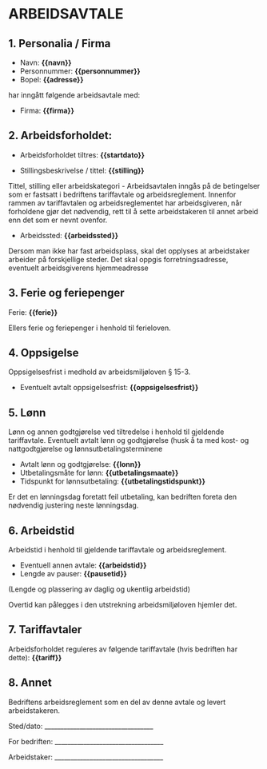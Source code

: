 # ARBEIDSAVTALE

## 1. Personalia / Firma

- Navn: __{{navn}}__
- Personnummer: __{{personnummer}}__
- Bopel: __{{adresse}}__

har inngått følgende arbeidsavtale med:

- Firma: __{{firma}}__

## 2. Arbeidsforholdet:

- Arbeidsforholdet tiltres: __{{startdato}}__

- Stillingsbeskrivelse / tittel: __{{stilling}}__

Tittel, stilling eller arbeidskategori - Arbeidsavtalen inngås på de betingelser
som er fastsatt i bedriftens tariffavtale og arbeidsreglement. Innenfor rammen
av tariffavtalen og arbeidsreglementet har arbeidsgiveren, når forholdene gjør
det nødvendig, rett til å sette arbeidstakeren til annet arbeid enn det som er
nevnt ovenfor.

- Arbeidssted: __{{arbeidssted}}__

Dersom man ikke har fast arbeidsplass, skal det opplyses at arbeidstaker
arbeider på forskjellige steder. Det skal oppgis forretningsadresse, eventuelt
arbeidsgiverens hjemmeadresse

## 3. Ferie og feriepenger

Ferie: __{{ferie}}__

Ellers ferie og feriepenger i henhold til ferieloven.

## 4. Oppsigelse

Oppsigelsesfrist i medhold av arbeidsmiljøloven § 15-3.

- Eventuelt avtalt oppsigelsesfrist: __{{oppsigelsesfrist}}__

## 5. Lønn

Lønn og annen godtgjørelse ved tiltredelse i henhold til gjeldende tariffavtale.
Eventuelt avtalt lønn og godtgjørelse (husk å ta med kost- og nattgodtgjørelse
og lønnsutbetalingsterminene

- Avtalt lønn og godtgjørelse: __{{lonn}}__
- Utbetalingsmåte for lønn: __{{utbetalingsmaate}}__
- Tidspunkt for lønnsutbetaling: __{{utbetalingstidspunkt}}__

Er det en lønningsdag foretatt feil utbetaling, kan bedriften foreta den
nødvendig justering neste lønningsdag.

## 6. Arbeidstid

Arbeidstid i henhold til gjeldende tariffavtale og arbeidsreglement.

- Eventuell annen avtale: __{{arbeidstid}}__
- Lengde av pauser: __{{pausetid}}__

(Lengde og plassering av daglig og ukentlig arbeidstid)

Overtid kan pålegges i den utstrekning arbeidsmiljøloven hjemler det.

## 7. Tariffavtaler

Arbeidsforholdet reguleres av følgende tariffavtale (hvis bedriften har dette):
__{{tariff}}__

## 8. Annet

Bedriftens arbeidsreglement som en del av denne avtale og levert arbeidstakeren.

Sted/dato: \_\_\_\_\_\_\_\_\_\_\_\_\_\_\_\_\_\_\_\_\_\_\_\_\_\_\_\_\_\_\_\_\_\_

For bedriften: \_\_\_\_\_\_\_\_\_\_\_\_\_\_\_\_\_\_\_\_\_\_\_\_\_\_\_\_\_\_\_\_\_\_

Arbeidstaker: \_\_\_\_\_\_\_\_\_\_\_\_\_\_\_\_\_\_\_\_\_\_\_\_\_\_\_\_\_\_\_\_\_\_
